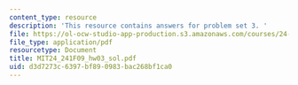 ```yaml
---
content_type: resource
description: 'This resource contains answers for problem set 3. '
file: https://ol-ocw-studio-app-production.s3.amazonaws.com/courses/24-241-logic-i-fall-2009/d3d7273c6397bf890983bac268bf1ca0_MIT24_241F09_hw03_sol.pdf
file_type: application/pdf
resourcetype: Document
title: MIT24_241F09_hw03_sol.pdf
uid: d3d7273c-6397-bf89-0983-bac268bf1ca0
---
```

